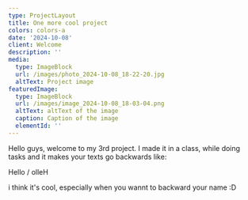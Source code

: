 ```yaml
---
type: ProjectLayout
title: One more cool project
colors: colors-a
date: '2024-10-08'
client: Welcome
description: ''
media:
  type: ImageBlock
  url: /images/photo_2024-10-08_18-22-20.jpg
  altText: Project image
featuredImage:
  type: ImageBlock
  url: /images/image_2024-10-08_18-03-04.png
  altText: altText of the image
  caption: Caption of the image
  elementId: ''
---
```

Hello guys, welcome to my 3rd project. I made it in a class,  while doing tasks and it makes your texts go backwards like:

Hello / olleH 

i think it's cool, especially when you wannt to backward your name :D
